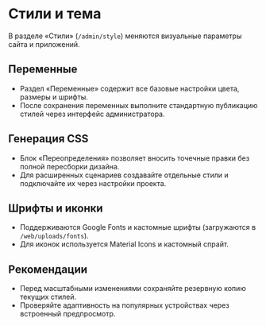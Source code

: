 # Стили и тема

В разделе «Стили» (`/admin/style`) меняются визуальные параметры сайта и приложений.

## Переменные

- Раздел «Переменные» содержит все базовые настройки цвета, размеры и шрифты.
- После сохранения переменных выполните стандартную публикацию стилей через интерфейс администратора.

## Генерация CSS

- Блок «Переопределения» позволяет вносить точечные правки без полной пересборки дизайна.
- Для расширенных сценариев создавайте отдельные стили и подключайте их через настройки проекта.

## Шрифты и иконки

- Поддерживаются Google Fonts и кастомные шрифты (загружаются в `/web/uploads/fonts`).
- Для иконок используется Material Icons и кастомный спрайт.

## Рекомендации

- Перед масштабными изменениями сохраняйте резервную копию текущих стилей.
- Проверяйте адаптивность на популярных устройствах через встроенный предпросмотр.
